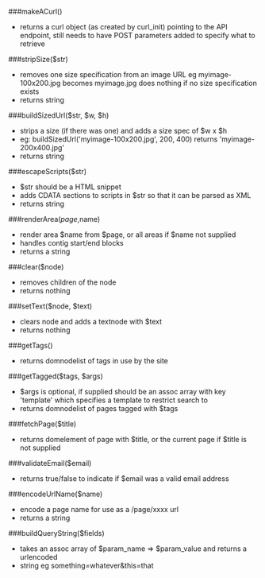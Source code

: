 ###makeACurl()
- returns a curl object (as created by curl_init) pointing to the API endpoint, still needs to have POST parameters added to specify what to retrieve

###stripSize($str)
- removes one size specification from an image URL eg myimage-100x200.jpg becomes myimage.jpg
does nothing if no size specification exists
- returns string

###buildSizedUrl($str, $w, $h)
- strips a size (if there was one) and adds a size spec of $w x $h
- eg: buildSizedUrl('myimage-100x200.jpg', 200, 400) returns 'myimage-200x400.jpg'
- returns string

###escapeScripts($str)
- $str should be a HTML snippet
- adds CDATA sections to scripts in $str so that it can be parsed as XML
- returns string

###renderArea($page,$name)
- render area $name from $page, or all areas if $name not supplied
- handles contig start/end blocks
- returns a string

###clear($node)
- removes children of the node
- returns nothing

###setText($node, $text)
- clears node and adds a textnode with $text
- returns nothing

###getTags()
- returns domnodelist of tags in use by the site

###getTagged($tags, $args)
- $args is optional, if supplied should be an assoc array with key 'template' which specifies a template to restrict search to
- returns domnodelist of pages tagged with $tags

###fetchPage($title)
- returns domelement of page with $title, or the current page if $title is not supplied

###validateEmail($email)
- returns true/false to indicate if $email was a valid email address

###encodeUrlName($name)
- encode a page name for use as a /page/xxxx url
- returns a string

###buildQueryString($fields)
- takes an assoc array of $param_name => $param_value and returns a urlencoded
- string eg something=whatever&this=that
